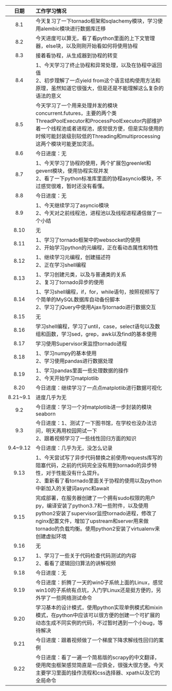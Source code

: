 日期|工作学习情况
:-:|:-
8.1|今天复习了一下tornado框架和sqlachemy模块，学习使用alembic模块进行数据库迁移
8.2|今天进度可以算无，看了看python里面的上下文管理器，else块，以及刚刚开始看如何将使用协程
8.3|接着看协程，从生成器到协程的转变
8.4|1、今天学习了终止协程和异常处理，以及在协程中返回值</br>2、初步理解了一点yield from这个语言结构使用方法和原理，虽然知道它很强大，但是还是不能理解这么复杂的语法的意义
8.5|今天学习了一个用来处理并发的模块concurrent.futures，主要的两个类ThreadPoolExecutor和ProcessPoolExecutor内部维护着一个线程池或者进程池，感觉很方便，但是实际使用的时候可能封装级别较低的Threading和multiprocessing这两个模块可能更加灵活。
8.6|今日进度：无
8.7|1、今天学习了协程的使用，两个扩展包greenlet和gevent模块，使用协程实现并发</br>2、看了一下python标准库里面的协程asyncio模块，不过感觉很难，暂时还没有看懂。
8.8|今日进度：无
8.9|1、今天继续学习了asyncio模块</br>2、今天对之前线程池，进程池以及线程进程通信做了一个小结
8.10|无
8.11|1、学习了tornado框架中的websocket的使用</br>2、开始学习python的元编程，正在看动态属性和特性
8.12|1、继续学习元编程，创建描述符</br>2、正在学习shell编程
8.13|1、学习创建元类，以及与普通类的关系</br>2、复习了tornado异步的使用
8.14|1、学习shell编程，if，for，while语句，按照视频写了个简单的MySQL数据库自动备份脚本</br>2、学习了jQuery中使用Ajax与tornado进行数据交互
8.15|无
8.16|学习shell编程，学习了until，case，select语句以及数组和函数，学习sed，grep，awk以及find的基本使用
8.17|学习使用Supervisor来监控tornado进程
8.18|1、学习numpy的基本使用</br>2、学习使用pandas进行数据处理
8.19|1、学习pandas里面一些处理数据的操作</br>2、今天开始学习matplotlib
8.20|今日进度：继续学习了一点点matplotlib进行数据可视化
8.21~9.1|进度几乎为无
9.2|今日进度：学习一个对matplotlib进一步封装的模块seaborn
9.3|今日进度：1、测试了一下图书馆，在学校也没办法访问，明天再用校园网试一下</br>2、跟着视频学习了一些线性回归方面的知识
9.4~9.12|今日进度：几乎为无，没怎么记录
9.13|1、今天尝试写了异步代码替换之前使用requests库写的阻塞代码，之前的代码完全没有用到tornado的异步特性，对于性能没有什么提升。</br>2、重新看了看tornado里面关于协程的使用以及python中新加入的关键词async和await
9.15|完成部署，在服务器创建了一个拥有sudo权限的用户py，编译安装了python3.7和一些附件，以及使用python2安装了supervisor监控tornado进程，修改了nginx配置文件，增加了upstream和server用来做tornado的负载均衡。使用python2安装了virtualenv来创建虚拟环境
9.16|无
9.17|1、学习了一些关于代码检查代码测试的内容</br>2、看看了逻辑回归算法的讲解视频
9.18|今日进度：无
9.19|今日进度：折腾了一天的win0子系统上面的Linux，感觉win10的子系统有点坑，入门学Linux还是挺方便的，另外学了一些网络测试命令
9.20|学习基本的设计模式，使用python实现单例模式和mixin模式，在python中应该可以很方便的创建一个可扩展的动态生成不同实例的代码，不过暂时遇到一个小bug，等待解决
9.21|今日进度：跟着视频做了一个梯度下降求解线性回归的案例
9.22|今日进度：看了一遍一个简易版的scrapy的中文翻译，使用爬虫框架感觉简直是一应俱全，很强大很方便。今天主要学习里面的操作流程和css选择器、xpath以及它的全局命令
